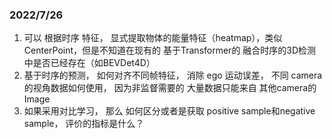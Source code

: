 ### 2022/7/26

1. 可以 根据时序 特征， 显式提取物体的能量特征（heatmap），类似CenterPoint，但是不知道在现有的 基于Transformer的 融合时序的3D检测中是否已经存在（如BEVDet4D）
2. 基于时序的预测， 如何对齐不同帧特征， 消除 ego 运动误差， 不同 camera的视角数据如何使用， 因为非监督需要的 大量数据只能来自 其他camera的 Image
3. 如果采用对比学习， 那么 如何区分或者是获取 positive sample和negative sample， 评价的指标是什么？
